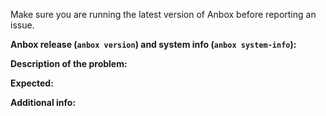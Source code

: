 Make sure you are running the latest version of Anbox before reporting an issue.

**Anbox release (`anbox version`) and system info (`anbox system-info`):**


**Description of the problem:**


**Expected:**


**Additional info:**
